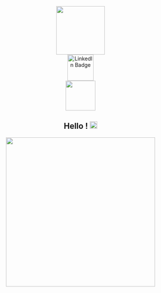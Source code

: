 <div id="header" align="center">
  <img src="https://miro.medium.com/max/1400/1*a-HMfeg5w-W02Nrw21iPtg.gif" width="130"/>
</div>

<div id="badges" align="center">
  <a href="https://www.linkedin.com/in/kamel-badar-4649b3195/">
    <img src="https://img.shields.io/badge/LinkedIn-blue?style=for-the-badge&logo=linkedin&logoColor=white" alt="LinkedIn Badge" width="70"/>
  </a>
</div>

<div id="badges" align="center">
  <img src="https://komarev.com/ghpvc/?username=kamchigo&style=flat-square&color=blue" alt="" width="80"/>
</div>

<h2 align="center">
  Hello !
  <img src="https://media.tenor.com/JwhdKsPXBecAAAAM/load-loading.gif" width="20px"/>
</h2>

<div align="center">
  <img src="https://media.giphy.com/media/a8E3O2Fr2yuRRpYsq1/giphy.gif" width="400"/>
</div>
